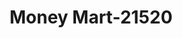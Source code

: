 ---
f_zip-code: 92410
f_state-code: CA
title: Money Mart-21520
f_phone: 909-885-3201
f_city-only: San Bernardino
f_address: 708 West 4Th Street Suite C San Bernardino
f_location-unique-id: '21520'
slug: money-mart-21520
updated-on: '2024-05-30T13:46:58.046Z'
created-on: '2024-05-30T13:36:59.803Z'
published-on: '2024-05-30T13:54:32.469Z'
f_city-state: cms/city/san-bernardino-ca.md
f_company: cms/company/money-mart.md
f_state: cms/state/california.md
layout: '[payday-loan].html'
tags: payday-loan
---